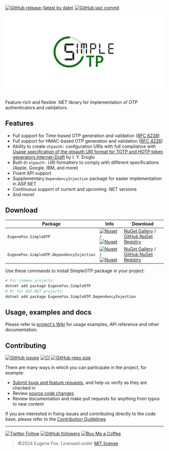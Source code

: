 [![GitHub release (latest by date)](https://img.shields.io/github/v/release/xfox111/SimpleOTP)](https://github.com/xfox111/SimpleOTP/releases/latest)
[![GitHub last commit](https://img.shields.io/github/last-commit/xfox111/SimpleOTP?label=Last+update)](https://github.com/XFox111/SimpleOTP/commits/main)

![SimpleOTP](https://raw.githubusercontent.com/XFox111/SimpleOTP/refs/heads/main/assets/banner.svg)

Feature-rich and flexible .NET library for implementation of OTP authenticators and validatiors.

## Features
- Full support for Time-based OTP generation and validation ([RFC 6238][RFC-6238])
- Full support for HMAC-based OTP generation and validation ([RFC 4226][RFC-4226])
- Ability to create `otpauth:` confguration URIs with full compliance with [Usage specification of the otpauth URI format for TOTP and HOTP token generators Internet-Draft][otpauth-ID] by I. Y. Eroglu
- Built-in `otpauth:` URI formatters to comply with different specifications (Apple, Google, IBM, and more)
- Fluent API support
- Supplementary `DependencyInjection` package for easier implementation in ASP.NET
- Continuous support of current and upcoming .NET versions
- And more!

## Download

| Package | Info | Download |
| --- | --- | --- |
| `EugeneFox.SimpleOTP` | [![Nuget](https://img.shields.io/nuget/v/EugeneFox.SimpleOTP)][nuget] / [![Nuget](https://img.shields.io/nuget/dt/EugeneFox.SimpleOTP)][nuget] | [NuGet Gallery][nuget] / [GitHub NuGet Registry][ghnr] |
| `EugeneFox.SimpleOTP.DependencyInjection` | [![Nuget](https://img.shields.io/nuget/v/EugeneFox.SimpleOTP.DependencyInjection)][nuget-di] / [![Nuget](https://img.shields.io/nuget/dt/EugeneFox.SimpleOTP.DependencyInjection)][nuget-di] | [NuGet Gallery][nuget-di] / [GitHub NuGet Registry][ghnr-di] |

Use these commands to install SimpleOTP package in your project:
```bash
# For common projects:
dotnet add package EugeneFox.SimpleOTP
# Or for ASP.NET projects:
dotnet add package EugeneFox.SimpleOTP.DependencyInjection
```

## Usage, examples and docs

Please refer to [project's Wiki](https://github.com/XFox111/SimpleOTP/wiki) for usage examples, API reference and other documentation.

## Contributing
[![GitHub issues](https://img.shields.io/github/issues/xfox111/SimpleOTP)](https://github.com/xfox111/SimpleOTP/issues)
[![CI](https://github.com/XFox111/SimpleOTP/actions/workflows/release-workflow.yml/badge.svg)](https://github.com/XFox111/SimpleOTP/actions/workflows/cd_pipeline.yaml)
[![GitHub repo size](https://img.shields.io/github/repo-size/xfox111/SimpleOTP?label=repo%20size)](https://github.com/xfox111/SimpleOTP)

There are many ways in which you can participate in the project, for example:
- [Submit bugs and feature requests](https://github.com/xfox111/SimpleOTP/issues), and help us verify as they are checked in
- Review [source code changes](https://github.com/xfox111/SimpleOTP/pulls)
- Review documentation and make pull requests for anything from typos to new content

If you are interested in fixing issues and contributing directly to the code base, please refer to the [Contribution Guidelines](https://github.com/XFox111/SimpleOTP/wiki/Contribution-Guidelines)

---

[![Twitter Follow](https://img.shields.io/twitter/follow/xfox111?style=social)](https://twitter.com/xfox111)
[![GitHub followers](https://img.shields.io/github/followers/xfox111?label=Follow%20@xfox111&style=social)](https://github.com/xfox111)
[![Buy Me a Coffee](https://img.shields.io/badge/Buy%20Me%20a%20Coffee-%40xfox111-orange)](https://buymeacoffee.com/xfox111)

> ©2024 Eugene Fox. Licensed under [MIT license][mit]

[RFC-6238]: https://www.rfc-editor.org/rfc/rfc6238
[RFC-4226]: https://www.rfc-editor.org/rfc/rfc4226
[otpauth-ID]: https://www.ietf.org/archive/id/draft-linuxgemini-otpauth-uri-00.html
[nuget]: https://www.nuget.org/packages/EugeneFox.SimpleOTP
[nuget-di]: https://www.nuget.org/packages/EugeneFox.SimpleOTP.DependencyInjection
[ghnr]: https://github.com/XFox111/SimpleOTP/pkgs/nuget/EugeneFox.SimpleOTP
[ghnr-di]: https://github.com/XFox111/SimpleOTP/pkgs/nuget/EugeneFox.SimpleOTP.DependencyInjection
[mit]: https://github.com/XFox111/SimpleOTP/blob/main/LICENSE
